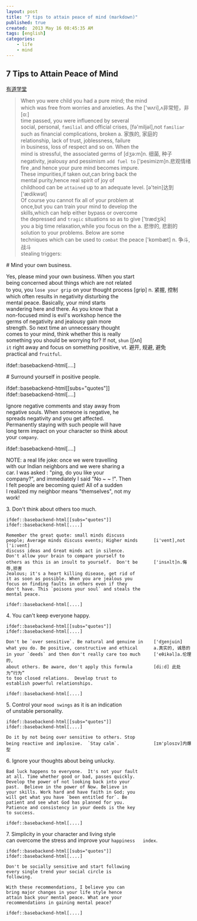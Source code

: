 ```yaml
---
layout: post
title: "7 tips to attain peace of mind (markdown)"
published: true
created:  2013 May 16 08:45:35 AM
tags: [english]
categories: 
    - life
    - mind
---
```


</style>
<script type="text/javascript">
/*<![CDATA[*/
var asciidoc = {  // Namespace.

/////////////////////////////////////////////////////////////////////
// Table Of Contents generator
/////////////////////////////////////////////////////////////////////

/* Author: Mihai Bazon, September 2002
 * http://students.infoiasi.ro/~mishoo
 *
 * Table Of Content generator
 * Version: 0.4
 *
 * Feel free to use this script under the terms of the GNU General Public
 * License, as long as you do not remove or alter this notice.
 */

 /* modified by Troy D. Hanson, September 2006. License: GPL */
 /* modified by Stuart Rackham, 2006, 2009. License: GPL */

// toclevels = 1..4.
toc: function (toclevels) {

  function getText(el) {
    var text = "";
    for (var i = el.firstChild; i != null; i = i.nextSibling) {
      if (i.nodeType == 3 /* Node.TEXT_NODE */) // IE doesn't speak constants.
        text += i.data;
      else if (i.firstChild != null)
        text += getText(i);
    }
    return text;
  }

  function TocEntry(el, text, toclevel) {
    this.element = el;
    this.text = text;
    this.toclevel = toclevel;
  }

  function tocEntries(el, toclevels) {
    var result = new Array;
    var re = new RegExp('[hH]([1-'+(toclevels+1)+'])');
    // Function that scans the DOM tree for header elements (the DOM2
    // nodeIterator API would be a better technique but not supported by all
    // browsers).
    var iterate = function (el) {
      for (var i = el.firstChild; i != null; i = i.nextSibling) {
        if (i.nodeType == 1 /* Node.ELEMENT_NODE */) {
          var mo = re.exec(i.tagName);
          if (mo && (i.getAttribute("class") || i.getAttribute("className")) != "float") {
            result[result.length] = new TocEntry(i, getText(i), mo[1]-1);
          }
          iterate(i);
        }
      }
    }
    iterate(el);
    return result;
  }

  var toc = document.getElementById("toc");
  if (!toc) {
    return;
  }

  // Delete existing TOC entries in case we're reloading the TOC.
  var tocEntriesToRemove = [];
  var i;
  for (i = 0; i < toc.childNodes.length; i++) {
    var entry = toc.childNodes[i];
    if (entry.nodeName.toLowerCase() == 'div'
     && entry.getAttribute("class")
     && entry.getAttribute("class").match(/^toclevel/))
      tocEntriesToRemove.push(entry);
  }
  for (i = 0; i < tocEntriesToRemove.length; i++) {
    toc.removeChild(tocEntriesToRemove[i]);
  }

  // Rebuild TOC entries.
  var entries = tocEntries(document.getElementById("content"), toclevels);
  for (var i = 0; i < entries.length; ++i) {
    var entry = entries[i];
    if (entry.element.id == "")
      entry.element.id = "_toc_" + i;
    var a = document.createElement("a");
    a.href = "#" + entry.element.id;
    a.appendChild(document.createTextNode(entry.text));
    var div = document.createElement("div");
    div.appendChild(a);
    div.className = "toclevel" + entry.toclevel;
    toc.appendChild(div);
  }
  if (entries.length == 0)
    toc.parentNode.removeChild(toc);
},


/////////////////////////////////////////////////////////////////////
// Footnotes generator
/////////////////////////////////////////////////////////////////////

/* Based on footnote generation code from:
 * http://www.brandspankingnew.net/archive/2005/07/format_footnote.html
 */

footnotes: function () {
  // Delete existing footnote entries in case we're reloading the footnodes.
  var i;
  var noteholder = document.getElementById("footnotes");
  if (!noteholder) {
    return;
  }
  var entriesToRemove = [];
  for (i = 0; i < noteholder.childNodes.length; i++) {
    var entry = noteholder.childNodes[i];
    if (entry.nodeName.toLowerCase() == 'div' && entry.getAttribute("class") == "footnote")
      entriesToRemove.push(entry);
  }
  for (i = 0; i < entriesToRemove.length; i++) {
    noteholder.removeChild(entriesToRemove[i]);
  }

  // Rebuild footnote entries.
  var cont = document.getElementById("content");
  var spans = cont.getElementsByTagName("span");
  var refs = {};
  var n = 0;
  for (i=0; i<spans.length; i++) {
    if (spans[i].className == "footnote") {
      n++;
      var note = spans[i].getAttribute("data-note");
      if (!note) {
        // Use [\s\S] in place of . so multi-line matches work.
        // Because JavaScript has no s (dotall) regex flag.
        note = spans[i].innerHTML.match(/\s*\[([\s\S]*)]\s*/)[1];
        spans[i].innerHTML =
          "[<a id='_footnoteref_" + n + "' href='#_footnote_" + n +
          "' title='View footnote' class='footnote'>" + n + "</a>]";
        spans[i].setAttribute("data-note", note);
      }
      noteholder.innerHTML +=
        "<div class='footnote' id='_footnote_" + n + "'>" +
        "<a href='#_footnoteref_" + n + "' title='Return to text'>" +
        n + "</a>. " + note + "</div>";
      var id =spans[i].getAttribute("id");
      if (id != null) refs["#"+id] = n;
    }
  }
  if (n == 0)
    noteholder.parentNode.removeChild(noteholder);
  else {
    // Process footnoterefs.
    for (i=0; i<spans.length; i++) {
      if (spans[i].className == "footnoteref") {
        var href = spans[i].getElementsByTagName("a")[0].getAttribute("href");
        href = href.match(/#.*/)[0];  // Because IE return full URL.
        n = refs[href];
        spans[i].innerHTML =
          "[<a href='#_footnote_" + n +
          "' title='View footnote' class='footnote'>" + n + "</a>]";
      }
    }
  }
},

install: function(toclevels) {
  var timerId;

  function reinstall() {
    asciidoc.footnotes();
    if (toclevels) {
      asciidoc.toc(toclevels);
    }
  }

  function reinstallAndRemoveTimer() {
    clearInterval(timerId);
    reinstall();
  }

  timerId = setInterval(reinstall, 500);
  if (document.addEventListener)
    document.addEventListener("DOMContentLoaded", reinstallAndRemoveTimer, false);
  else
    window.onload = reinstallAndRemoveTimer;
}

}
asciidoc.install();
/*]]>*/
</script>


## 7 Tips to Attain Peace of Mind

[有道学堂](http://xue.youdao.com/article.z?id=-7514447938861046657&keyfrom=PopWindow&abtest=1)

<!--
>    ifdef::basebackend-html[[subs="quotes"]]  
>    ifdef::basebackend-html[....]  
-->

>When you were child you had a pure mind; the mind  
>which was free from worries and anxieties. As the       ['wʌri],ʌ非常短，非[ɑ:]  
>time passed, you were influenced by several  
>social, personal, `familial` and official crises,       [fә'miljәl],not `familiar`  
>such as financial complications, broken                 a. 家族的, 家庭的  
>relationship, lack of trust, joblessness, failure         
>in business, loss of respect and so on. When the  
>mind is stressful, the associated germs of              [dʒә:m]n. 细菌, 种子  
>negativity, jealousy and pessimism `add fuel to`        ['pesimizm]n.悲观情绪  
>fire ,and hence your pure mind becomes impure.             
>These impurities,if taken out,can bring back the          
>mental purity,hence real spirit of joy of  
>childhood can be `attained` up to an adequate level.    [ә'tein]达到['ædikwәt]  
>Of course you cannot fix all of your problem at  
>once,but you can train your mind to develop the  
>skills,which can help either bypass or overcome  
>the depressed and `tragic` situations so as to give     ['trædʒik]  
>you a big time relaxation,while you focus on the        a. 悲惨的, 悲剧的  
>solution to your problems. Below are some  
>techniques which can be used to `combat` the peace      ['kɒmbæt] n. 争斗, 战斗  
>stealing triggers:  

<!--
>      
>    ifdef::basebackend-html[....]  
-->

# Mind your own business.   
  
   Yes, please mind your own business. When you start  
   being concerned about things which are not related  
   to you, you `lose your grip` on your thought process      [grip] n. 紧握, 控制  
   which often results in negativity disturbing the  
   mental peace.  Basically, your mind starts  
   wandering here and there. As you know that a  
   non-focused mind is evil's workshop hence the  
   germs of negativity and jealousy gain more  
   strength. So next time an unnecessary thought  
   comes to your mind, think whether this is really  
   something you should be worrying for? If not, `shun`      [ʃʌn]  
   `it` right away and focus on something positive,          vt. 避开, 规避, 避免  
   practical and `fruitful`.  
     
   ifdef::basebackend-html[....]  
  
# Surround yourself in positive people.   
      
   ifdef::basebackend-html[[subs="quotes"]]  
   ifdef::basebackend-html[....]  
     
   Ignore negative comments and stay away from  
   negative souls. When someone is negative, he  
   spreads negativity and you get affected.  
   Permanently staying with such people will have  
   long term impact on your character so think about  
   your `company`.  
     
   ifdef::basebackend-html[....]  
     
   NOTE: a real life joke: once we were travelling  
   with our Indian neighbors and we were sharing a  
   car. I was asked : "ping, do you like your  
   company?", and immediately I said "No ~ ~ !". Then  
   I felt people are becoming quiet! All of a sudden  
   I realized my neighbor means "themselves", not my  
   work!  
      
3. Don't think about others too much.   
      
    ifdef::basebackend-html[[subs="quotes"]]  
    ifdef::basebackend-html[....]  
      
    Remember the great quote: small minds discuss  
    people; Average minds discuss events; Higher minds      [i'vent],not ['i:vent]  
    discuss ideas and Great minds act in silence.  
    Don't allow your brain to compare yourself to  
    others as this is an insult to yourself.  Don't be      ['insʌlt]n.侮辱,损害  
    Jealous; it's a heart killing disease, get rid of  
    it as soon as possible. When you are jealous you  
    focus on finding faults in others even if they  
    don't have. This `poisons your soul` and steals the  
    mental peace.  
      
    ifdef::basebackend-html[....]  
      
4. You can't keep everyone happy.   
      
    ifdef::basebackend-html[[subs="quotes"]]  
    ifdef::basebackend-html[....]  
      
    Don't be `over sensitive`. Be natural and genuine in    ['dʒenjuin]  
    what you do. Be positive, constructive and ethical      a.真实的, 诚恳的  
    in your `deeds` and then don't really care too much     ['eθikәl]a.伦理的,  
    about others. Be aware, don't apply this formula        [di:d] 此处为“行为”  
    to too closed relations.  Develop trust to                
    establish powerful relationships.  
      
    ifdef::basebackend-html[....]  
      
5. Control your `mood swings` as it is an indication  
    of unstable personality.   
      
    ifdef::basebackend-html[[subs="quotes"]]  
    ifdef::basebackend-html[....]  
      
    Do it by not being over sensitive to others. Stop  
    being reactive and implosive.  `Stay calm`.             [ɪm'plosɪv]内爆型  
      
6. Ignore your thoughts about being unlucky.   
      
    Bad luck happens to everyone.  It's not your fault  
    at all. Time whether good or bad, passes quickly.  
    Develop the power of not looking back into your  
    past.  Believe in the power of Now. Believe in  
    your skills. Work hard and have faith in God; you  
    will get what you have `been entitled for`. Be  
    patient and see what God has planned for you.  
    Patience and consistency in your deeds is the key  
    to success.  
      
    ifdef::basebackend-html[....]  
      
7. Simplicity in your character and living style  
    can overcome the stress and improve your `happiness  
    index`.   
          
    ifdef::basebackend-html[[subs="quotes"]]  
    ifdef::basebackend-html[....]  
      
    Don't be socially sensitive and start following  
    every single trend your social circle is  
    following.  
      
    With these recommendations, I believe you can  
    bring major changes in your life style hence  
    attain back your mental peace. What are your  
    recommendations in gaining mental peace?  
      
    ifdef::basebackend-html[....]  

